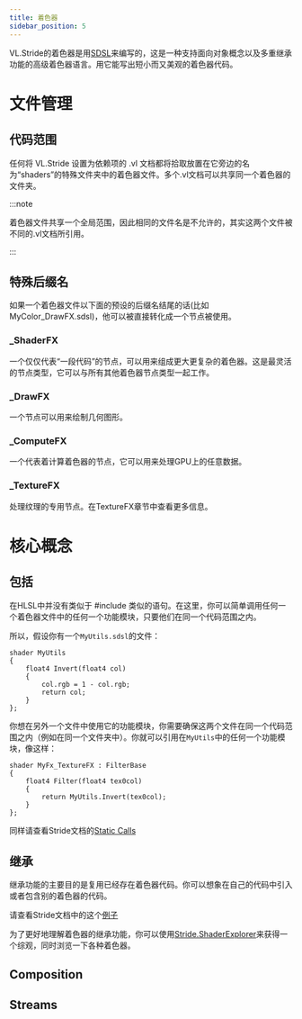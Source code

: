 ```yaml
---
title: 着色器
sidebar_position: 5
---
```


VL.Stride的着色器是用[SDSL](https://doc.stride3d.net/4.0/en/manual/graphics/effects-and-shaders/shading-language/index.html)来编写的，这是一种支持面向对象概念以及多重继承功能的高级着色器语言。用它能写出短小而又美观的着色器代码。


# 文件管理

## 代码范围

任何将 VL.Stride 设置为依赖项的 .vl 文档都将拾取放置在它旁边的名为“shaders”的特殊文件夹中的着色器文件。多个.vl文档可以共享同一个着色器的文件夹。

:::note

着色器文件共享一个全局范围，因此相同的文件名是不允许的，其实这两个文件被不同的.vl文档所引用。

:::

## 特殊后缀名

如果一个着色器文件以下面的预设的后缀名结尾的话(比如 MyColor_DrawFX.sdsl)，他可以被直接转化成一个节点被使用。

### _ShaderFX

一个仅仅代表“一段代码”的节点，可以用来组成更大更复杂的着色器。这是最灵活的节点类型，它可以与所有其他着色器节点类型一起工作。

### _DrawFX

一个节点可以用来绘制几何图形。

### _ComputeFX

一个代表着计算着色器的节点，它可以用来处理GPU上的任意数据。

### _TextureFX

处理纹理的专用节点。在TextureFX章节中查看更多信息。


# 核心概念

## 包括

在HLSL中并没有类似于 #include 类似的语句。在这里，你可以简单调用任何一个着色器文件中的任何一个功能模块，只要他们在同一个代码范围之内。

所以，假设你有一个``MyUtils.sdsl``的文件：

``` 
shader MyUtils
{
    float4 Invert(float4 col)
    {
        col.rgb = 1 - col.rgb;
        return col;
    }
};
```

你想在另外一个文件中使用它的功能模块，你需要确保这两个文件在同一个代码范围之内（例如在同一个文件夹中）。你就可以引用在``MyUtils``中的任何一个功能模块，像这样：

```
shader MyFx_TextureFX : FilterBase
{
    float4 Filter(float4 tex0col)
    {
        return MyUtils.Invert(tex0col);
    }
};
```

同样请查看Stride文档的[Static Calls](https://doc.stride3d.net/latest/en/manual/graphics/effects-and-shaders/shading-language/shader-classes-mixins-and-inheritance.html#static-calls)

## 继承

继承功能的主要目的是复用已经存在着色器代码。你可以想象在自己的代码中引入或者包含别的着色器的代码。

请查看Stride文档中的这个[例子](https://doc.stride3d.net/latest/en/manual/graphics/effects-and-shaders/shading-language/shader-classes-mixins-and-inheritance.html#example-code-inheritance)

为了更好地理解着色器的继承功能，你可以使用[Stride.ShaderExplorer](https://thegraybook.vvvv.org/reference/libraries/graphics-3d.html#useful-tools)来获得一个综观，同时浏览一下各种着色器。

## Composition

## Streams